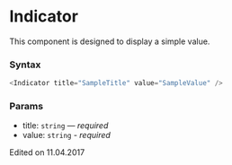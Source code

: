 # Indicator

This component is designed to display a simple value.

### Syntax

```javascript
<Indicator title="SampleTitle" value="SampleValue" />
```

### Params

* title: `string` — *required*
* value: `string` - *required* 

Edited on 11.04.2017